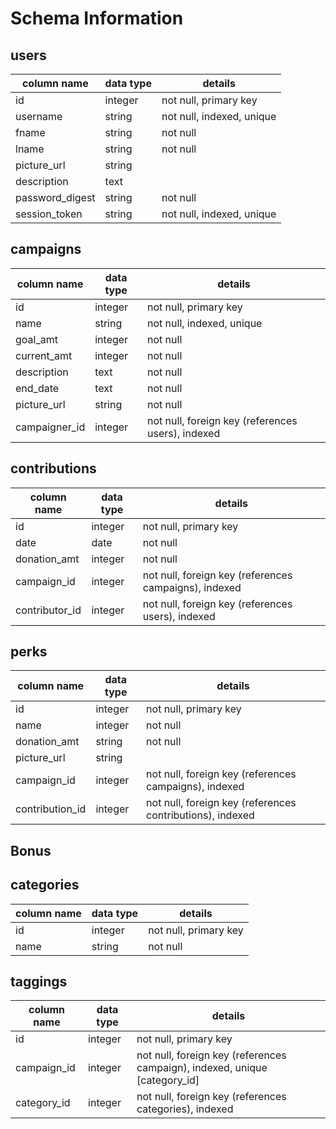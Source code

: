 # Schema Information

## users
column name     | data type | details
----------------|-----------|-----------------------
id              | integer   | not null, primary key
username        | string    | not null, indexed, unique
fname           | string    | not null
lname           | string    | not null
picture_url     | string    |
description     | text      |
password_digest | string    | not null
session_token   | string    | not null, indexed, unique


## campaigns
column name    | data type | details
---------------|-----------|-----------------------
id             | integer   | not null, primary key
name           | string    | not null, indexed, unique
goal_amt       | integer   | not null
current_amt    | integer   | not null
description    | text      | not null
end_date       | text      | not null
picture_url    | string    | not null
campaigner_id  | integer   | not null, foreign key (references users), indexed


## contributions
column name     | data type | details
--------------  |-----------|-----------------------
id              | integer   | not null, primary key
date            | date      | not null
donation_amt    | integer   | not null
campaign_id     | integer   | not null, foreign key (references campaigns), indexed
contributor_id  | integer   | not null, foreign key (references users), indexed


## perks
column name     | data type | details
--------------  |-----------|-----------------------
id              | integer   | not null, primary key
name            | integer   | not null
donation_amt    | string    | not null
picture_url     | string    |
campaign_id     | integer   | not null, foreign key (references campaigns), indexed
contribution_id | integer   | not null, foreign key (references contributions), indexed


## Bonus

## categories
column name | data type | details
------------|-----------|-----------------------
id          | integer   | not null, primary key
name        | string    | not null

## taggings
column name | data type | details
------------|-----------|-----------------------
id          | integer   | not null, primary key
campaign_id | integer   | not null, foreign key (references campaign), indexed, unique [category_id]
category_id | integer   | not null, foreign key (references categories), indexed

